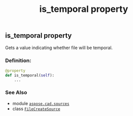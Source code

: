 ﻿---
title: is_temporal property
second_title: Aspose.CAD for Python via .NET API References
description: 
type: docs
weight: 50
url: /python-net/aspose.cad.sources/filecreatesource/is_temporal/
is_root: false
---

## is_temporal property


Gets a value indicating whether file will be temporal.
### Definition:
```python
@property
def is_temporal(self):
    ...
```

### See Also
* module [`aspose.cad.sources`](../../)
* class [`FileCreateSource`](/cad/python-net/aspose.cad.sources/filecreatesource)
